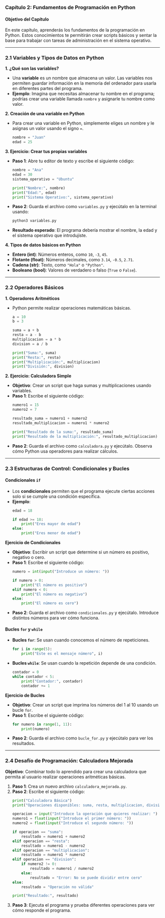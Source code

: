 ### Capítulo 2: Fundamentos de Programación en Python

#### Objetivo del Capítulo
En este capítulo, aprenderás los fundamentos de la programación en Python. Estos conocimientos te permitirán crear scripts básicos y sentar la base para trabajar con tareas de administración en el sistema operativo.

---

### 2.1 Variables y Tipos de Datos en Python

**1. ¿Qué son las variables?**
   - Una **variable** es un nombre que almacena un valor. Las variables nos permiten guardar información en la memoria del ordenador para usarla en diferentes partes del programa.
   - **Ejemplo**: Imagina que necesitas almacenar tu nombre en el programa; podrías crear una variable llamada `nombre` y asignarle tu nombre como valor.
   
**2. Creación de una variable en Python**
   - Para crear una variable en Python, simplemente eliges un nombre y le asignas un valor usando el signo `=`.
     ```python
     nombre = "Juan"
     edad = 25
     ```
   
**3. Ejercicio: Crear tus propias variables**
   - **Paso 1**: Abre tu editor de texto y escribe el siguiente código:
     ```python
     nombre = "Ana"
     edad = 30
     sistema_operativo = "Ubuntu"
     
     print("Nombre:", nombre)
     print("Edad:", edad)
     print("Sistema Operativo:", sistema_operativo)
     ```
   - **Paso 2**: Guarda el archivo como `variables.py` y ejecútalo en la terminal usando:
     ```bash
     python3 variables.py
     ```
   - **Resultado esperado**: El programa debería mostrar el nombre, la edad y el sistema operativo que introdujiste.

**4. Tipos de datos básicos en Python**
   - **Entero (int)**: Números enteros, como `10`, `-3`, `45`.
   - **Flotante (float)**: Números decimales, como `3.14`, `-0.5`, `2.71`.
   - **Cadena (str)**: Texto, como `"Hola"` o `"Python"`.
   - **Booleano (bool)**: Valores de verdadero o falso (`True` o `False`).

---

### 2.2 Operadores Básicos

**1. Operadores Aritméticos**
   - Python permite realizar operaciones matemáticas básicas.
     ```python
     a = 10
     b = 3
     
     suma = a + b
     resta = a - b
     multiplicacion = a * b
     division = a / b
     
     print("Suma:", suma)
     print("Resta:", resta)
     print("Multiplicación:", multiplicacion)
     print("División:", division)
     ```

**2. Ejercicio: Calculadora Simple**
   - **Objetivo**: Crear un script que haga sumas y multiplicaciones usando variables.
   - **Paso 1**: Escribe el siguiente código:
     ```python
     numero1 = 15
     numero2 = 7
     
     resultado_suma = numero1 + numero2
     resultado_multiplicacion = numero1 * numero2
     
     print("Resultado de la suma:", resultado_suma)
     print("Resultado de la multiplicación:", resultado_multiplicacion)
     ```
   - **Paso 2**: Guarda el archivo como `calculadora.py` y ejecútalo. Observa cómo Python usa operadores para realizar cálculos.

---

### 2.3 Estructuras de Control: Condicionales y Bucles

#### Condicionales `if`
   - Los **condicionales** permiten que el programa ejecute ciertas acciones solo si se cumple una condición específica.
   - **Ejemplo**:
     ```python
     edad = 18
     
     if edad >= 18:
         print("Eres mayor de edad")
     else:
         print("Eres menor de edad")
     ```

**Ejercicio de Condicionales**
   - **Objetivo**: Escribir un script que determine si un número es positivo, negativo o cero.
   - **Paso 1**: Escribe el siguiente código:
     ```python
     numero = int(input("Introduce un número: "))
     
     if numero > 0:
         print("El número es positivo")
     elif numero < 0:
         print("El número es negativo")
     else:
         print("El número es cero")
     ```
   - **Paso 2**: Guarda el archivo como `condicionales.py` y ejecútalo. Introduce distintos números para ver cómo funciona.

#### Bucles `for` y `while`
   - **Bucles `for`**: Se usan cuando conocemos el número de repeticiones.
     ```python
     for i in range(5):
         print("Este es el mensaje número", i)
     ```
   - **Bucles `while`**: Se usan cuando la repetición depende de una condición.
     ```python
     contador = 0
     while contador < 5:
         print("Contador:", contador)
         contador += 1
     ```

**Ejercicio de Bucles**
   - **Objetivo**: Crear un script que imprima los números del 1 al 10 usando un bucle `for`.
   - **Paso 1**: Escribe el siguiente código:
     ```python
     for numero in range(1, 11):
         print(numero)
     ```
   - **Paso 2**: Guarda el archivo como `bucle_for.py` y ejecútalo para ver los resultados.

---

### 2.4 Desafío de Programación: Calculadora Mejorada

**Objetivo**: Combinar todo lo aprendido para crear una calculadora que permita al usuario realizar operaciones aritméticas básicas.

1. **Paso 1**: Crea un nuevo archivo `calculadora_mejorada.py`.
2. **Paso 2**: Escribe el siguiente código:
   ```python
   print("Calculadora Básica")
   print("Operaciones disponibles: suma, resta, multiplicacion, division")

   operacion = input("Introduce la operación que quieres realizar: ")
   numero1 = float(input("Introduce el primer número: "))
   numero2 = float(input("Introduce el segundo número: "))

   if operacion == "suma":
       resultado = numero1 + numero2
   elif operacion == "resta":
       resultado = numero1 - numero2
   elif operacion == "multiplicacion":
       resultado = numero1 * numero2
   elif operacion == "division":
       if numero2 != 0:
           resultado = numero1 / numero2
       else:
           resultado = "Error: No se puede dividir entre cero"
   else:
       resultado = "Operación no válida"

   print("Resultado:", resultado)
   ```
3. **Paso 3**: Ejecuta el programa y prueba diferentes operaciones para ver cómo responde el programa.
